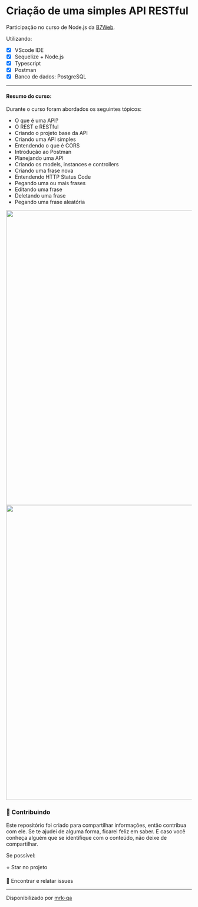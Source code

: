 # Criação de uma simples API RESTful

Participação no curso de Node.js da [B7Web](b7web.com.br/fullstack).

Utilizando:

- [x] VScode IDE
- [x] Sequelize + Node.js
- [x] Typescript
- [x] Postman
- [x] Banco de dados: PostgreSQL

***

#### Resumo do curso:

Durante o curso foram abordados os seguintes tópicos:

- O que é uma API?
- O REST e RESTful
- Criando o projeto base da API
- Criando uma API simples
- Entendendo o que é CORS
- Introdução ao Postman
- Planejando uma API
- Criando os models, instances e controllers
- Criando uma frase nova
- Entendendo HTTP Status Code
- Pegando uma ou mais frases
- Editando uma frase
- Deletando uma frase
- Pegando uma frase aleatória

<img width="800px" align="center" src="https://i.ibb.co/sPskwvg/postman-api-phrase.png">



<img width="800px" align="center" src="https://i.ibb.co/1KbTBS1/postgresql-api.png">



### 🤝 Contribuindo

Este repositório foi criado para compartilhar informações, então contribua com ele. Se te ajudei de alguma forma, ficarei feliz em saber. E caso você conheça alguém que se identifique com o conteúdo, não deixe de compartilhar.

Se possível:

⭐️  Star no projeto

🐛 Encontrar e relatar issues

-----------------------------------------------
Disponibilizado por [mrk-qa](https://www.linkedin.com/in/mrk-silva/)


